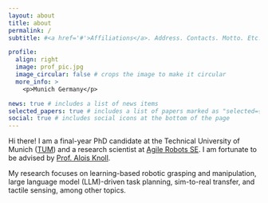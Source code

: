 ```yaml
---
layout: about
title: about
permalink: /
subtitle: #<a href='#'>Affiliations</a>. Address. Contacts. Motto. Etc.

profile:
  align: right
  image: prof_pic.jpg
  image_circular: false # crops the image to make it circular
  more_info: >
    <p>Munich Germany</p>

news: true # includes a list of news items
selected_papers: true # includes a list of papers marked as "selected={true}"
social: true # includes social icons at the bottom of the page
---
```


Hi there! I am a final-year PhD candidate at the Technical University of Munich ([TUM](https://www.tum.de/en)) and a research scientist at [Agile Robots SE](https://www.agile-robots.com/en). I am fortunate to be advised by [Prof. Alois Knoll](https://www.ce.cit.tum.de/air/people/prof-dr-ing-habil-alois-knoll).

My research focuses on learning-based robotic grasping and manipulation, large language model (LLM)-driven task planning, sim-to-real transfer, and tactile sensing, among other topics.
